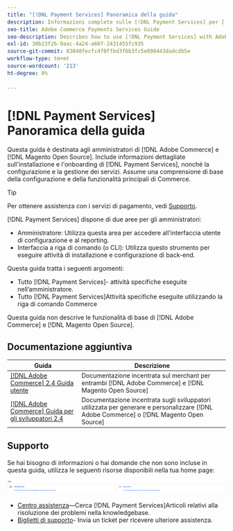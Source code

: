 ```yaml
---
title: "[!DNL Payment Services] Panoramica della guida"
description: Informazioni complete sulle [!DNL Payment Services] per [!DNL Adobe Commerce] e [!DNL Magento Open Source] amministratori, tra cui installazione e onboarding
seo-title: Adobe Commerce Payments Services Guide
seo-description: Describes how to use [!DNL Payment Services] with Adobe Commerce or [!DNL Magento Open Source].
exl-id: 30b23f26-9aac-4a24-a607-2431455fc935
source-git-commit: 83040fecfc4f0ffbd3f6b3fc5e098443dadcdb5e
workflow-type: tm+mt
source-wordcount: '213'
ht-degree: 0%

---
```


# [!DNL Payment Services] Panoramica della guida

Questa guida è destinata agli amministratori di [!DNL Adobe Commerce] e [!DNL Magento Open Source]. Include informazioni dettagliate sull&#39;installazione e l&#39;onboarding di [!DNL Payment Services], nonché la configurazione e la gestione dei servizi. Assume una comprensione di base della configurazione e della funzionalità principali di Commerce.

>[!TIP]
>
>Per ottenere assistenza con i servizi di pagamento, vedi [Supporto](#support).

[!DNL Payment Services] dispone di due aree per gli amministratori:

* Amministratore: Utilizza questa area per accedere all’interfaccia utente di configurazione e al reporting.
* Interfaccia a riga di comando (o CLI): Utilizza questo strumento per eseguire attività di installazione e configurazione di back-end.

Questa guida tratta i seguenti argomenti:

* Tutto [!DNL Payment Services]- attività specifiche eseguite nell’amministratore.
* Tutto [!DNL Payment Services]Attività specifiche eseguite utilizzando la riga di comando Commerce

Questa guida non descrive le funzionalità di base di [!DNL Adobe Commerce] e [!DNL Magento Open Source].

## Documentazione aggiuntiva

| Guida | Descrizione |
|------ | ----------- |
| [[!DNL Adobe Commerce] 2.4 Guida utente](https://docs.magento.com/user-guide/) | Documentazione incentrata sul merchant per entrambi [!DNL Adobe Commerce] e [!DNL Magento Open Source] |
| [[!DNL Adobe Commerce] Guida per gli sviluppatori 2.4](https://devdocs.magento.com/) | Documentazione incentrata sugli sviluppatori utilizzata per generare e personalizzare [!DNL Adobe Commerce] o [!DNL Magento Open Source] |

## Supporto

Se hai bisogno di informazioni o hai domande che non sono incluse in questa guida, utilizza le seguenti risorse disponibili nella tua home page:

![Risorse dell’Aiuto](assets/help-resources.png)

* [Centro assistenza](https://experienceleague.adobe.com/docs/commerce-knowledge-base/kb/overview.html?lang=en)—Cerca [!DNL Payment Services]Articoli relativi alla risoluzione dei problemi nella knowledgebase.
* [Biglietti di supporto](https://experienceleague.adobe.com/docs/commerce-knowledge-base/kb/help-center-guide/magento-help-center-user-guide.html?lang=en#submit-ticket)- Invia un ticket per ricevere ulteriore assistenza.
